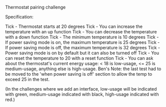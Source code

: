 Thermostat pairing challenge

Specification:

Tick - Thermostat starts at 20 degrees
Tick - You can increase the temperature with an up function
Tick - You can decrease the temperature with a down function
Tick - The minimum temperature is 10 degrees
Tick - If power saving mode is on, the maximum temperature is 25 degrees
Tick - If power saving mode is off, the maximum temperature is 32 degrees
Tick - Power saving mode is on by default but it can also be turned off
Tick - You can reset the temperature to 20 with a reset function
Tick - You can ask about the thermostat's current energy usage: < 18 is low-usage, <= 25 is medium-usage, anything else is high-usage.
Ben's Note: the last test had to be moved to the 'when power saving is off' section to allow the temp to exceed 25 in the test.


(In the challenges where we add an interface, low-usage will be indicated with green, medium-usage indicated with black, high-usage indicated with red.)

